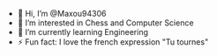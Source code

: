 - 👋 Hi, I’m @Maxou94306
- 👀 I’m interested in Chess and Computer Science
- 🌱 I’m currently learning Engineering
- ⚡ Fun fact: I love the french expression "Tu tournes"
<!---
Maxou94306/Maxou94306 is a ✨ special ✨ repository because its `README.md` (this file) appears on your GitHub profile.
You can click the Preview link to take a look at your changes.
--->
